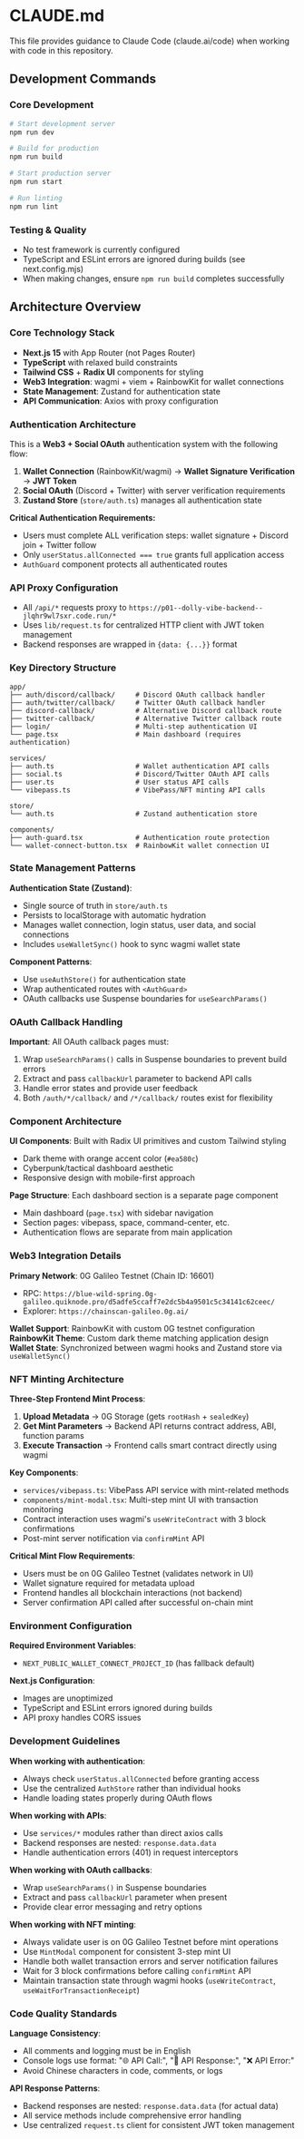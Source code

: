 # CLAUDE.md

This file provides guidance to Claude Code (claude.ai/code) when working with code in this repository.

## Development Commands

### Core Development
```bash
# Start development server
npm run dev

# Build for production
npm run build

# Start production server
npm run start

# Run linting
npm run lint
```

### Testing & Quality
- No test framework is currently configured
- TypeScript and ESLint errors are ignored during builds (see next.config.mjs)
- When making changes, ensure `npm run build` completes successfully

## Architecture Overview

### Core Technology Stack
- **Next.js 15** with App Router (not Pages Router)
- **TypeScript** with relaxed build constraints
- **Tailwind CSS** + **Radix UI** components for styling
- **Web3 Integration**: wagmi + viem + RainbowKit for wallet connections
- **State Management**: Zustand for authentication state
- **API Communication**: Axios with proxy configuration

### Authentication Architecture

This is a **Web3 + Social OAuth** authentication system with the following flow:
1. **Wallet Connection** (RainbowKit/wagmi) → **Wallet Signature Verification** → **JWT Token**
2. **Social OAuth** (Discord + Twitter) with server verification requirements
3. **Zustand Store** (`store/auth.ts`) manages all authentication state

**Critical Authentication Requirements:**
- Users must complete ALL verification steps: wallet signature + Discord join + Twitter follow
- Only `userStatus.allConnected === true` grants full application access
- `AuthGuard` component protects all authenticated routes

### API Proxy Configuration
- All `/api/*` requests proxy to `https://p01--dolly-vibe-backend--jlqhr9wl7sxr.code.run/*`
- Uses `lib/request.ts` for centralized HTTP client with JWT token management
- Backend responses are wrapped in `{data: {...}}` format

### Key Directory Structure

```
app/
├── auth/discord/callback/     # Discord OAuth callback handler  
├── auth/twitter/callback/     # Twitter OAuth callback handler
├── discord-callback/          # Alternative Discord callback route
├── twitter-callback/          # Alternative Twitter callback route
├── login/                     # Multi-step authentication UI
└── page.tsx                   # Main dashboard (requires authentication)

services/
├── auth.ts                    # Wallet authentication API calls
├── social.ts                  # Discord/Twitter OAuth API calls
├── user.ts                    # User status API calls
└── vibepass.ts                # VibePass/NFT minting API calls

store/
└── auth.ts                    # Zustand authentication store

components/
├── auth-guard.tsx             # Authentication route protection
└── wallet-connect-button.tsx  # RainbowKit wallet connection UI
```

### State Management Patterns

**Authentication State (Zustand)**:
- Single source of truth in `store/auth.ts`
- Persists to localStorage with automatic hydration
- Manages wallet connection, login status, user data, and social connections
- Includes `useWalletSync()` hook to sync wagmi wallet state

**Component Patterns**:
- Use `useAuthStore()` for authentication state
- Wrap authenticated routes with `<AuthGuard>`
- OAuth callbacks use Suspense boundaries for `useSearchParams()`

### OAuth Callback Handling

**Important**: All OAuth callback pages must:
1. Wrap `useSearchParams()` calls in Suspense boundaries to prevent build errors
2. Extract and pass `callbackUrl` parameter to backend API calls
3. Handle error states and provide user feedback
4. Both `/auth/*/callback/` and `/*/callback/` routes exist for flexibility

### Component Architecture

**UI Components**: Built with Radix UI primitives and custom Tailwind styling
- Dark theme with orange accent color (`#ea580c`)
- Cyberpunk/tactical dashboard aesthetic
- Responsive design with mobile-first approach

**Page Structure**: Each dashboard section is a separate page component
- Main dashboard (`page.tsx`) with sidebar navigation
- Section pages: vibepass, space, command-center, etc.
- Authentication flows are separate from main application

### Web3 Integration Details

**Primary Network**: 0G Galileo Testnet (Chain ID: 16601)
- RPC: `https://blue-wild-spring.0g-galileo.quiknode.pro/d5adfe5ccaff7e2dc5b4a9501c5c34141c62ceec/`
- Explorer: `https://chainscan-galileo.0g.ai/`

**Wallet Support**: RainbowKit with custom 0G testnet configuration
**RainbowKit Theme**: Custom dark theme matching application design  
**Wallet State**: Synchronized between wagmi hooks and Zustand store via `useWalletSync()`

### NFT Minting Architecture

**Three-Step Frontend Mint Process**:
1. **Upload Metadata** → 0G Storage (gets `rootHash` + `sealedKey`)
2. **Get Mint Parameters** → Backend API returns contract address, ABI, function params
3. **Execute Transaction** → Frontend calls smart contract directly using wagmi

**Key Components**:
- `services/vibepass.ts`: VibePass API service with mint-related methods
- `components/mint-modal.tsx`: Multi-step mint UI with transaction monitoring
- Contract interaction uses wagmi's `useWriteContract` with 3 block confirmations
- Post-mint server notification via `confirmMint` API

**Critical Mint Flow Requirements**:
- Users must be on 0G Galileo Testnet (validates network in UI)
- Wallet signature required for metadata upload
- Frontend handles all blockchain interactions (not backend)
- Server confirmation API called after successful on-chain mint

### Environment Configuration

**Required Environment Variables**:
- `NEXT_PUBLIC_WALLET_CONNECT_PROJECT_ID` (has fallback default)

**Next.js Configuration**:
- Images are unoptimized
- TypeScript and ESLint errors ignored during builds
- API proxy handles CORS issues

### Development Guidelines

**When working with authentication**:
- Always check `userStatus.allConnected` before granting access
- Use the centralized `AuthStore` rather than individual hooks
- Handle loading states properly during OAuth flows

**When working with APIs**:
- Use `services/*` modules rather than direct axios calls
- Backend responses are nested: `response.data.data`
- Handle authentication errors (401) in request interceptors

**When working with OAuth callbacks**:
- Wrap `useSearchParams()` in Suspense boundaries
- Extract and pass `callbackUrl` parameter when present
- Provide clear error messaging and retry options

**When working with NFT minting**:
- Always validate user is on 0G Galileo Testnet before mint operations
- Use `MintModal` component for consistent 3-step mint UI
- Handle both wallet transaction errors and server notification failures
- Wait for 3 block confirmations before calling `confirmMint` API
- Maintain transaction state through wagmi hooks (`useWriteContract`, `useWaitForTransactionReceipt`)

### Code Quality Standards

**Language Consistency**:
- All comments and logging must be in English
- Console logs use format: "🌐 API Call:", "📡 API Response:", "❌ API Error:"
- Avoid Chinese characters in code, comments, or logs

**API Response Patterns**:
- Backend responses are nested: `response.data.data` (for actual data)
- All service methods include comprehensive error handling
- Use centralized `request.ts` client for consistent JWT token management